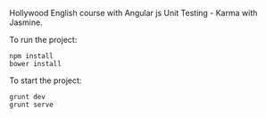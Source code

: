 Hollywood English course with Angular js
Unit Testing - Karma with Jasmine. 

To run the project:

```
npm install
bower install
```


To start the project:

```
grunt dev
grunt serve
```